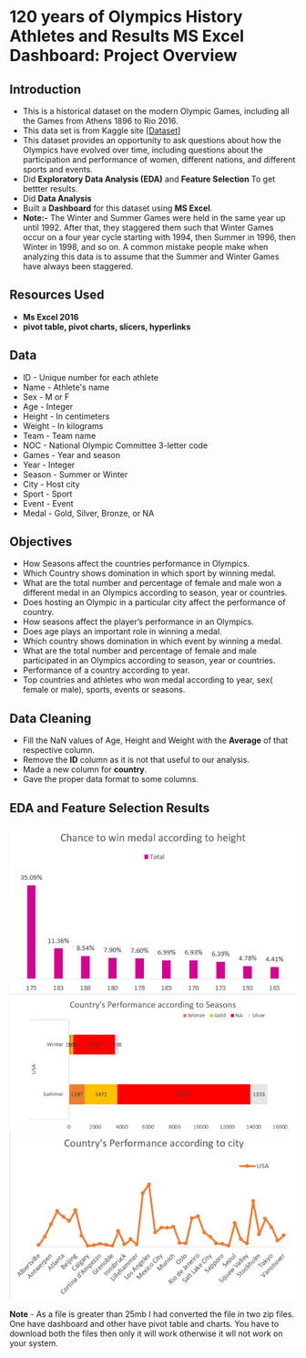 # 120 years of Olympics History Athletes and Results MS Excel Dashboard: Project Overview

## Introduction
* This is a historical dataset on the modern Olympic Games, including all the Games from Athens 1896 to Rio 2016.
* This data set is from Kaggle site [[Dataset](https://www.kaggle.com/heesoo37/120-years-of-olympic-history-athletes-and-results)]
* This dataset provides an opportunity to ask questions about how the Olympics have evolved over time, including questions about the participation and performance of women, different nations, and different sports and events.
* Did **Exploratory Data Analysis (EDA)** and **Feature Selection** To get bettter results.
* Did **Data Analysis**
* Built a **Dashboard** for this dataset using **MS Excel**.
* **Note:-** The Winter and Summer Games were held in the same year up until 1992. After that, they staggered them such that Winter Games occur on a four year cycle starting with 1994, then Summer in 1996, then Winter in 1998, and so on. A common mistake people make when analyzing this data is to assume that the Summer and Winter Games have always been staggered.

## Resources Used
* **Ms Excel 2016**
* **pivot table, pivot charts, slicers, hyperlinks**

## Data
*	ID - Unique number for each athlete
*	Name - Athlete's name
*	Sex - M or F
*	Age - Integer
*	Height - In centimeters
*	Weight - In kilograms
*	Team - Team name
*	NOC - National Olympic Committee 3-letter code
*	Games - Year and season
*	Year - Integer
*	Season - Summer or Winter
*	City - Host city
*	Sport - Sport
*	Event - Event
*	Medal - Gold, Silver, Bronze, or NA

## Objectives
*	How Seasons affect the countries performance in Olympics.
*	Which Country shows domination in which sport by winning medal.
*	What are the total number and percentage of female and male won a different medal in an Olympics according to season, year or countries.
*	Does hosting an Olympic in a particular city affect the performance of country.
*	How seasons affect the player’s performance in an Olympics.
*	Does age plays an important role in winning a medal.
*	Which country shows domination in which event by winning a medal.
*	What are the total number and percentage of female and male participated in an Olympics according to season, year or countries.
*	Performance of a country according to year.
*	Top countries and athletes who won medal according to year, sex( female or male), sports, events or seasons.

## Data Cleaning
* Fill the NaN values of Age, Height and Weight with the **Average** of that respective column.
* Remove the **ID** column as it is not that useful to our analysis.
* Made a new column for **country**.
* Gave the proper data format to some columns.

## EDA and Feature Selection Results
![alt text](https://github.com/Harshit0512/Harshit0512-120-years-of-Olympics-History-Athletes-and-Results---MS-Excel-Dashboard/blob/main/EDA%20Results/Chances%20to%20win%20medal%20w.r.t%20height.png)
![alt text](https://github.com/Harshit0512/Harshit0512-120-years-of-Olympics-History-Athletes-and-Results---MS-Excel-Dashboard/blob/main/EDA%20Results/Countries%20Performance%20according%20to%20Seasons.png)
![alt text](https://github.com/Harshit0512/Harshit0512-120-years-of-Olympics-History-Athletes-and-Results---MS-Excel-Dashboard/blob/main/EDA%20Results/Countries%20Performance%20according%20to%20city.png)

**Note** - As a file is greater than 25mb I had converted the file in two zip files. One have dashboard and other have pivot table and charts. You have to download both the files then only it will work otherwise it wll not work on your system.
